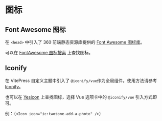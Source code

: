 # 图标

## Font Awesome 图标

在 `<head>` 中引入了 360 前端静态资源库提供的 [Font Awesome 图标库](https://cdn.baomitu.com/font-awesome)。

可以在 [FontAwesome 图标搜索](https://fontawesome.com/search?m=free) 上查找图标。

## Iconify

在 VitePress 自定义主题中引入了 `@iconify/vue`作为全局组件，使用方法请参考 [Iconify](https://iconify.design/docs/icon-components/vue/)。

也可以在 [Yesicon](https://yesicon.app/) 上查找图标，选择 Vue 选项卡中的 `@iconify/vue` 引入方式即可。

例：<Icon icon="ic:twotone-add-a-photo" />（`<Icon icon="ic:twotone-add-a-photo" />`）

